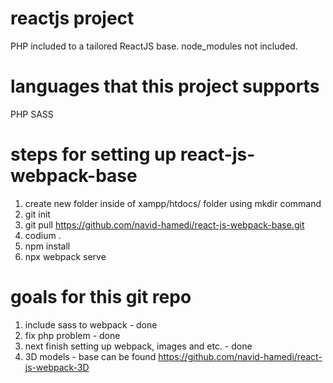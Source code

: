 # reactjs project
PHP included to a tailored ReactJS base.
node_modules not included.

# languages that this project supports
PHP SASS

# steps for setting up react-js-webpack-base
1. create new folder inside of xampp/htdocs/ folder using mkdir command
2. git init
3. git pull https://github.com/navid-hamedi/react-js-webpack-base.git
4. codium .
5. npm install
6. npx webpack serve

# goals for this git repo
1. include sass to webpack - done
2. fix php problem - done
3. next finish setting up webpack, images and etc. - done
4. 3D models - base can be found https://github.com/navid-hamedi/react-js-webpack-3D

